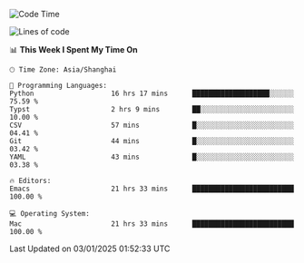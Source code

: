 <!--START_SECTION:waka-->
![Code Time](http://img.shields.io/badge/Code%20Time-2%2C436%20hrs%2047%20mins-blue)

![Lines of code](https://img.shields.io/badge/From%20Hello%20World%20I%27ve%20Written-309.9%20thousand%20lines%20of%20code-blue)

📊 **This Week I Spent My Time On** 

```text
🕑︎ Time Zone: Asia/Shanghai

💬 Programming Languages: 
Python                   16 hrs 17 mins      ███████████████████░░░░░░   75.59 % 
Typst                    2 hrs 9 mins        ██░░░░░░░░░░░░░░░░░░░░░░░   10.00 % 
CSV                      57 mins             █░░░░░░░░░░░░░░░░░░░░░░░░   04.41 % 
Git                      44 mins             █░░░░░░░░░░░░░░░░░░░░░░░░   03.42 % 
YAML                     43 mins             █░░░░░░░░░░░░░░░░░░░░░░░░   03.38 % 

🔥 Editors: 
Emacs                    21 hrs 33 mins      █████████████████████████   100.00 % 

💻 Operating System: 
Mac                      21 hrs 33 mins      █████████████████████████   100.00 % 
```


 Last Updated on 03/01/2025 01:52:33 UTC
<!--END_SECTION:waka-->
